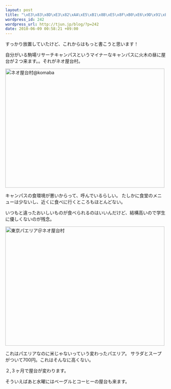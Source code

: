 ```yaml
--- 
layout: post
title: "\xE3\x83\x8D\xE3\x82\xAA\xE5\xB1\x8B\xE5\x8F\xB0\xE6\x9D\x91\xEF\xBC\x81"
wordpress_id: 242
wordpress_url: http://tjun.jp/blog/?p=242
date: 2010-06-09 00:58:21 +09:00
---
```

すっかり放置していたけど、これからはもっと書こうと思います！

自分がいる駒場リサーチキャンパスというマイナーなキャンパスに火木の昼に屋台が２つ来ます。。それがネオ屋台村。

<a href="http://www.flickr.com/photos/taka-jun/4619774277/" title="ネオ屋台村@komaba by taka-jun, on Flickr"><img src="http://farm4.static.flickr.com/3379/4619774277_ef6aaa62ae.jpg" width="500" height="375" alt="ネオ屋台村@komaba" /></a>


キャンパスの食環境が悪いからって、呼んでいるらしい。
たしかに食堂のメニューは少ないし、近くに食べに行くところもほとんどない。


いつもと違ったおいしいものが食べられるのはいいんだけど、結構高いので学生に優しくないのが残念。


<a href="http://www.flickr.com/photos/taka-jun/4678437650/" title="東京パエリア＠ネオ屋台村 by taka-jun, on Flickr"><img src="http://farm5.static.flickr.com/4014/4678437650_764d7a1a21.jpg" width="500" height="375" alt="東京パエリア＠ネオ屋台村" /></a>

これはパエリアなのに米じゃないっていう変わったパエリア。
サラダとスープがついて700円。これはそんなに高くない。

２,３ヶ月で屋台が変わります。

そういえばあと水曜にはベーグルとコーヒーの屋台も来ます。
